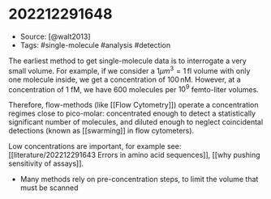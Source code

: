 # 202212291648

- Source: [@walt2013]
- Tags: #single-molecule #analysis #detection 

The earliest method to get single-molecule data is to interrogate a very small volume. For example, if we consider a $1\mu m^3=1\,\textrm{fl}$ volume with only one molecule inside, we get a concentration of $100\, \textrm{nM}$. However, at a concentration of $1\ \textrm{fM}$, we have 600 molecules per $10^9$ femto-liter volumes. 

Therefore, flow-methods (like [[Flow Cytometry]]) operate a concentration regimes close to pico-molar: concentrated enough to detect a statistically significant number of molecules, and diluted enough to neglect coincidental detections (known as [[swarming]] in flow cytometers). 

Low concentrations are important, for example see: [[literature/202212291643 Errors in amino acid sequences]], [[why pushing sensitivity of assays]]. 

- Many methods rely on pre-concentration steps, to limit the volume that must be scanned

